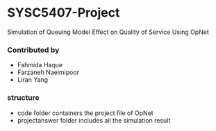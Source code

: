 # SYSC5407-Project
Simulation of Queuing Model Effect on Quality of Service Using OpNet

### Contributed by
- Fahmida Haque
- Farzaneh Naeimipoor
- Liran Yang 

### structure
- code folder containers the project file of OpNet
- projectanswer folder includes all the simulation result
